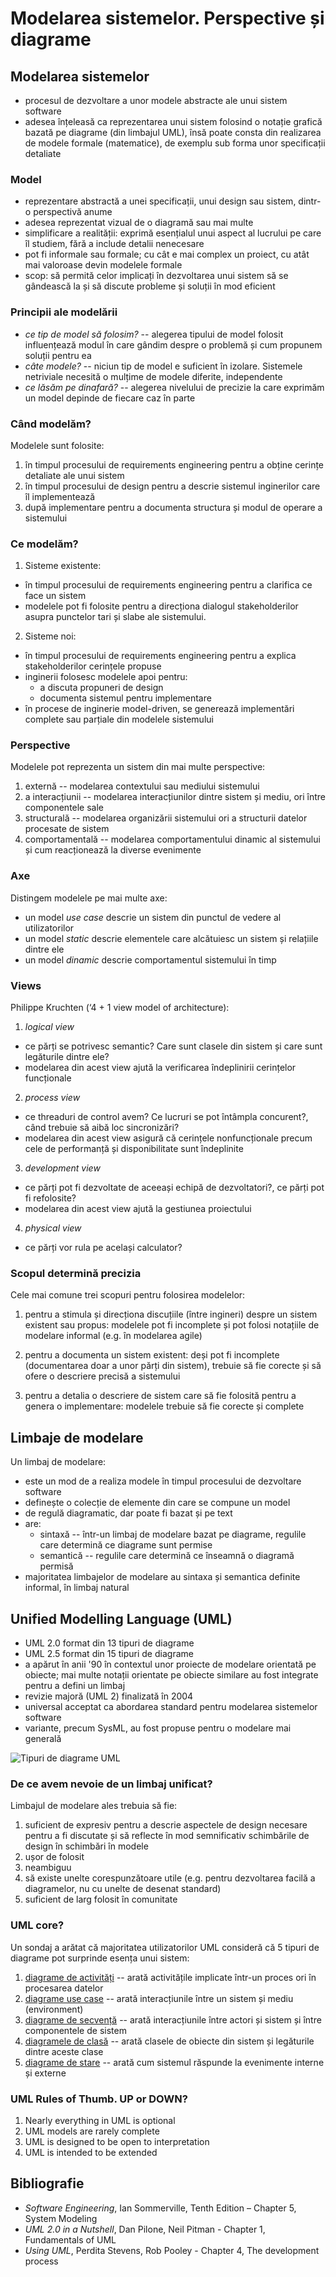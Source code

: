 # Modelarea sistemelor. Perspective și diagrame

## Modelarea sistemelor 

 - procesul de dezvoltare a unor modele abstracte ale unui sistem software
 - adesea înțeleasă ca reprezentarea unui sistem folosind o notație grafică bazată pe diagrame (din limbajul UML), însă poate consta din realizarea de modele formale (matematice), de exemplu sub forma unor specificații detaliate
 
### Model

 - reprezentare abstractă a unei specificații, unui design sau sistem, dintr-o perspectivă anume
 - adesea reprezentat vizual de o diagramă sau mai multe
 - simplificare a realității: exprimă esențialul unui aspect al lucrului pe care îl studiem, fără a include detalii nenecesare
 - pot fi informale sau formale; cu cât e mai complex un proiect, cu atât mai valoroase devin modelele formale
 - scop: să permită celor implicați în dezvoltarea unui sistem să se gândească la și să discute probleme și soluții în mod eficient


### Principii ale modelării

 - *ce tip de model să folosim?* -- alegerea tipului de model folosit influențează modul în care gândim despre o problemă și cum propunem soluții pentru ea
 - *câte modele?* -- niciun tip de model e suficient în izolare. Sistemele netriviale necesită o mulțime de modele diferite, independente
 - *ce lăsăm pe dinafară?* -- alegerea nivelului de precizie la care exprimăm un model depinde de fiecare caz în parte

### Când modelăm?

Modelele sunt folosite:

 1. în timpul procesului de requirements engineering pentru a obține cerințe detaliate ale unui sistem
 2. în timpul procesului de design pentru a descrie sistemul inginerilor care îl implementează
 3. după implementare pentru a documenta structura și modul de operare a sistemului

### Ce modelăm?

1. Sisteme existente:

- în timpul procesului de requirements engineering pentru a clarifica ce face un sistem 
- modelele pot fi folosite pentru a direcționa dialogul stakeholderilor asupra punctelor tari și slabe ale sistemului.

2.  Sisteme noi:
- în timpul procesului de requirements engineering pentru a explica stakeholderilor cerințele propuse 
 - inginerii folosesc modelele apoi pentru:
   - a discuta propuneri de design
   - documenta sistemul pentru implementare
- în procese de inginerie model-driven, se generează implementări complete sau parțiale din modelele sistemului

###  Perspective

Modelele pot reprezenta un sistem din mai multe perspective:

1. externă -- modelarea contextului sau mediului sistemului
2. a interacțiunii -- modelarea interacțiunilor dintre sistem și mediu, ori între componentele sale
3. structurală -- modelarea organizării sistemului ori a structurii datelor procesate de sistem
4. comportamentală -- modelarea comportamentului dinamic al sistemului și cum reacționează la diverse evenimente

### Axe

Distingem modelele pe mai multe axe:
- un model *use case* descrie un sistem din punctul de vedere al utilizatorilor
- un model *static* descrie elementele care alcătuiesc un sistem și relațiile dintre ele 
- un model *dinamic* descrie comportamentul sistemului în timp

### Views

Philippe Kruchten (‘4 + 1 view model of architecture):

1. *logical view* 
- ce părți se potrivesc semantic? Care sunt clasele din sistem și care sunt legăturile dintre ele? 
- modelarea din acest view ajută la verificarea îndeplinirii cerințelor funcționale
2. *process view* 
-  ce threaduri de control avem? Ce lucruri se pot întâmpla concurent?, când trebuie să aibă loc sincronizări? 
- modelarea din acest view asigură că cerințele nonfuncționale precum cele de performanță și disponibilitate sunt îndeplinite
3. *development view*
- ce părți pot fi dezvoltate de aceeași echipă de dezvoltatori?, ce părți pot fi refolosite?
- modelarea din acest view ajută la gestiunea proiectului
4. *physical view* 
- ce părți vor rula pe același calculator? 

### Scopul determină precizia 

Cele mai comune trei scopuri pentru folosirea modelelor:

1. pentru a stimula și direcționa discuțiile (între ingineri) despre un sistem existent sau propus: modelele pot fi incomplete și pot folosi notațiile de modelare informal (e.g. în modelarea agile)

2. pentru a documenta un sistem existent: deși pot fi incomplete (documentarea doar a unor părți din sistem), trebuie să fie corecte și să ofere o descriere precisă a sistemului

3. pentru a detalia o descriere de sistem care să fie folosită pentru a genera o implementare: modelele trebuie să fie corecte și complete

## Limbaje de modelare

Un limbaj de modelare:

- este un mod de a realiza modele în timpul procesului de dezvoltare software
- definește o colecție de elemente din care se compune un model
- de regulă diagramatic, dar poate fi bazat și pe text
- are:
   - sintaxă -- într-un limbaj de modelare bazat pe diagrame, regulile care determină ce diagrame sunt permise
   - semantică -- regulile care determină ce înseamnă o diagramă permisă
- majoritatea limbajelor de modelare au sintaxa și semantica definite informal, în limbaj natural

## Unified Modelling Language (UML)

- UML 2.0 format din 13 tipuri de diagrame 
- UML 2.5 format din 15 tipuri de diagrame
- a apărut în anii '90 în contextul unor proiecte de modelare orientată pe obiecte; mai multe notații orientate pe obiecte similare au fost integrate pentru a defini un limbaj
- revizie majoră (UML 2) finalizată în 2004
- universal acceptat ca abordarea standard pentru modelarea sistemelor software
- variante, precum SysML, au fost propuse pentru o modelare mai generală 

![Tipuri de diagrame UML](images/diagrame.png)



### De ce avem nevoie de un limbaj unificat? 

Limbajul de modelare ales trebuia să fie:

1. suficient de expresiv pentru a descrie aspectele de design necesare pentru a fi discutate și să reflecte în mod semnificativ schimbările de design în schimbări în modele
2. ușor de folosit
3. neambiguu
4. să existe unelte corespunzătoare utile (e.g. pentru dezvoltarea facilă a diagramelor, nu cu unelte de desenat standard)
5. suficient de larg folosit în comunitate


### UML core?

Un sondaj a arătat că majoritatea utilizatorilor UML consideră că 5 tipuri de diagrame pot surprinde esența unui sistem:

 1. [diagrame de activități](https://en.wikipedia.org/wiki/Activity_diagram) -- arată activitățile implicate într-un proces ori în procesarea datelor
 2. [diagrame use case](https://en.wikipedia.org/wiki/Use_case_diagram) -- arată interacțiunile între un sistem și mediu (environment)
 3. [diagrame de secvență](https://en.wikipedia.org/wiki/Sequence_diagram) -- arată interacțiunile între actori și sistem și între componentele de sistem
 4. [diagramele de clasă](https://en.wikipedia.org/wiki/Class_diagram) -- arată clasele de obiecte din sistem și legăturile dintre aceste clase
 5. [diagrame de stare](https://en.wikipedia.org/wiki/UML_state_machine) -- arată cum sistemul răspunde la evenimente interne și externe

### UML Rules of Thumb. UP or DOWN?

1. Nearly everything in UML is optional
2. UML models are rarely complete
3. UML is designed to be open to interpretation
4. UML is intended to be extended


## Bibliografie

 - *Software Engineering*, Ian Sommerville, Tenth Edition – Chapter 5, System Modeling
 - *UML 2.0 in a Nutshell*, Dan Pilone, Neil Pitman - Chapter 1, Fundamentals of UML
 - *Using UML*, Perdita Stevens, Rob Pooley - Chapter 4, The development process

